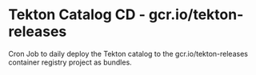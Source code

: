 # Tekton Catalog CD - gcr.io/tekton-releases

Cron Job to daily deploy the Tekton catalog to the
gcr.io/tekton-releases container registry project as bundles.
